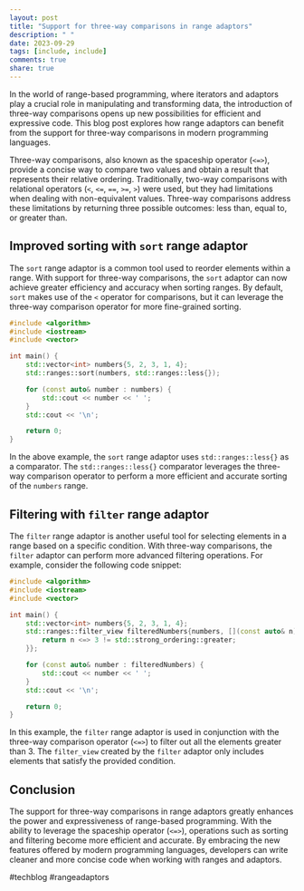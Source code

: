 ```yaml
---
layout: post
title: "Support for three-way comparisons in range adaptors"
description: " "
date: 2023-09-29
tags: [include, include]
comments: true
share: true
---
```


In the world of range-based programming, where iterators and adaptors play a crucial role in manipulating and transforming data, the introduction of three-way comparisons opens up new possibilities for efficient and expressive code. This blog post explores how range adaptors can benefit from the support for three-way comparisons in modern programming languages.

Three-way comparisons, also known as the spaceship operator (`<=>`), provide a concise way to compare two values and obtain a result that represents their relative ordering. Traditionally, two-way comparisons with relational operators (`<`, `<=`, `==`, `>=`, `>`) were used, but they had limitations when dealing with non-equivalent values. Three-way comparisons address these limitations by returning three possible outcomes: less than, equal to, or greater than.

## Improved sorting with `sort` range adaptor

The `sort` range adaptor is a common tool used to reorder elements within a range. With support for three-way comparisons, the `sort` adaptor can now achieve greater efficiency and accuracy when sorting ranges. By default, `sort` makes use of the `<` operator for comparisons, but it can leverage the three-way comparison operator for more fine-grained sorting.

```cpp
#include <algorithm>
#include <iostream>
#include <vector>

int main() {
    std::vector<int> numbers{5, 2, 3, 1, 4};
    std::ranges::sort(numbers, std::ranges::less{});

    for (const auto& number : numbers) {
        std::cout << number << ' ';
    }
    std::cout << '\n';

    return 0;
}
```

In the above example, the `sort` range adaptor uses `std::ranges::less{}` as a comparator. The `std::ranges::less{}` comparator leverages the three-way comparison operator to perform a more efficient and accurate sorting of the `numbers` range.

## Filtering with `filter` range adaptor

The `filter` range adaptor is another useful tool for selecting elements in a range based on a specific condition. With three-way comparisons, the `filter` adaptor can perform more advanced filtering operations. For example, consider the following code snippet:

```cpp
#include <algorithm>
#include <iostream>
#include <vector>

int main() {
    std::vector<int> numbers{5, 2, 3, 1, 4};
    std::ranges::filter_view filteredNumbers{numbers, [](const auto& n) {
        return n <=> 3 != std::strong_ordering::greater;
    }};

    for (const auto& number : filteredNumbers) {
        std::cout << number << ' ';
    }
    std::cout << '\n';

    return 0;
}
```

In this example, the `filter` range adaptor is used in conjunction with the three-way comparison operator (`<=>`) to filter out all the elements greater than 3. The `filter_view` created by the `filter` adaptor only includes elements that satisfy the provided condition.

## Conclusion

The support for three-way comparisons in range adaptors greatly enhances the power and expressiveness of range-based programming. With the ability to leverage the spaceship operator (`<=>`), operations such as sorting and filtering become more efficient and accurate. By embracing the new features offered by modern programming languages, developers can write cleaner and more concise code when working with ranges and adaptors.

#techblog #rangeadaptors